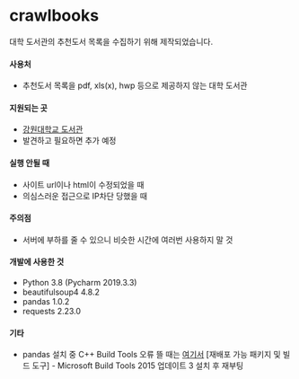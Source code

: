 # crawlbooks

대학 도서관의 추천도서 목록을 수집하기 위해 제작되었습니다.

#### 사용처
- 추천도서 목록을 pdf, xls(x), hwp 등으로 제공하지 않는 대학 도서관

#### 지원되는 곳
- [강원대학교 도서관](http://lib.kangwon.ac.kr:8080/board/list_book.jsp?pg=1&bcs=60&re=1)
- 발견하고 필요하면 추가 예정

#### 실행 안될 때
- 사이트 url이나 html이 수정되었을 때
- 의심스러운 접근으로 IP차단 당했을 때

#### 주의점
- 서버에 부하를 줄 수 있으니 비슷한 시간에 여러번 사용하지 말 것

#### 개발에 사용한 것
- Python 3.8 (Pycharm 2019.3.3)
- beautifulsoup4 4.8.2
- pandas 1.0.2
- requests 2.23.0

#### 기타
- pandas 설치 중 C++ Build Tools 오류 뜰 때는 [여기서](https://visualstudio.microsoft.com/ko/vs/older-downloads/) [재배포 가능 패키지 및 빌드 도구] - Microsoft Build Tools 2015 업데이트 3 설치 후 재부팅
